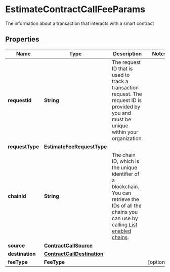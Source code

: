 

# EstimateContractCallFeeParams

The information about a transaction that interacts with a smart contract

## Properties

| Name | Type | Description | Notes |
|------------ | ------------- | ------------- | -------------|
|**requestId** | **String** | The request ID that is used to track a transaction request. The request ID is provided by you and must be unique within your organization. |  |
|**requestType** | **EstimateFeeRequestType** |  |  |
|**chainId** | **String** | The chain ID, which is the unique identifier of a blockchain. You can retrieve the IDs of all the chains you can use by calling [List enabled chains](/v2/api-references/wallets/list-enabled-chains). |  |
|**source** | [**ContractCallSource**](ContractCallSource.md) |  |  |
|**destination** | [**ContractCallDestination**](ContractCallDestination.md) |  |  |
|**feeType** | **FeeType** |  |  [optional] |



